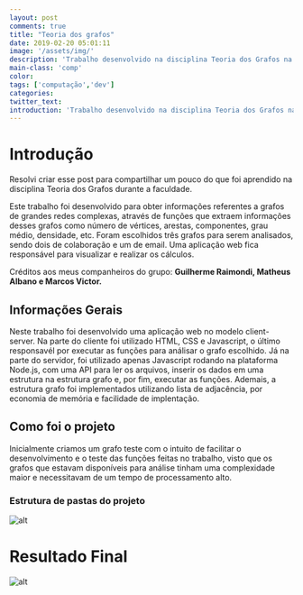 ```yaml
---
layout: post
comments: true
title: "Teoria dos grafos"
date: 2019-02-20 05:01:11
image: '/assets/img/'
description: 'Trabalho desenvolvido na disciplina Teoria dos Grafos na Universidade Federal de Uberlândia'
main-class: 'comp'
color:
tags: ['computação','dev']
categories:
twitter_text:
introduction: 'Trabalho desenvolvido na disciplina Teoria dos Grafos na Universidade Federal de Uberlândia'
---
```


# Introdução

Resolvi criar esse post para compartilhar um pouco do que foi aprendido na disciplina Teoria dos Grafos durante a faculdade.

Este trabalho foi desenvolvido para obter informações referentes a grafos de grandes redes complexas, através de funções que extraem informações desses grafos como número de vértices, arestas, componentes, grau médio, densidade, etc. Foram escolhidos três grafos para serem analisados, sendo dois de colaboração e um de email. Uma aplicação web fica responsável para visualizar e realizar os cálculos.

Créditos aos meus companheiros do grupo: **Guilherme Raimondi, Matheus Albano e Marcos Victor.**

## Informações Gerais

Neste trabalho foi desenvolvido uma aplicação web no modelo client-server. Na parte do cliente foi utilizado HTML, CSS e Javascript, o último responsavél por executar as funções para análisar o grafo escolhido.
Já na parte do servidor, foi utilizado apenas Javascript rodando na plataforma Node.js, com uma API para ler os arquivos, inserir os dados em uma estrutura na estrutura grafo e, por fim, executar as funções.
Ademais, a estrutura grafo foi implementados utilizando lista de adjacência, por economia de memória e facilidade de implentação.

## Como foi o projeto

Inicialmente criamos um grafo teste com o intuito de facilitar o desenvolvimento e o teste das funções feitas no trabalho, visto que os grafos que estavam disponíveis para análise tinham uma complexidade maior e necessitavam de um tempo de processamento alto.

### Estrutura de pastas do projeto

![alt](/BlogFziliotti/assets/img/comp/tg2.png)

# Resultado Final

![alt](/BlogFziliotti/assets/img/comp/tg3.png)